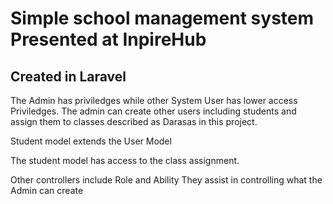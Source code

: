 # Simple school management system Presented at InpireHub #

## Created in Laravel ##

The Admin has priviledges while other System User has lower access Priviledges.
The admin can create other users including students and assign them to classes described as Darasas in this project.

Student model extends the User Model 

The student model has access to the class assignment.

Other controllers include Role and Ability They assist in controlling what the Admin can create

